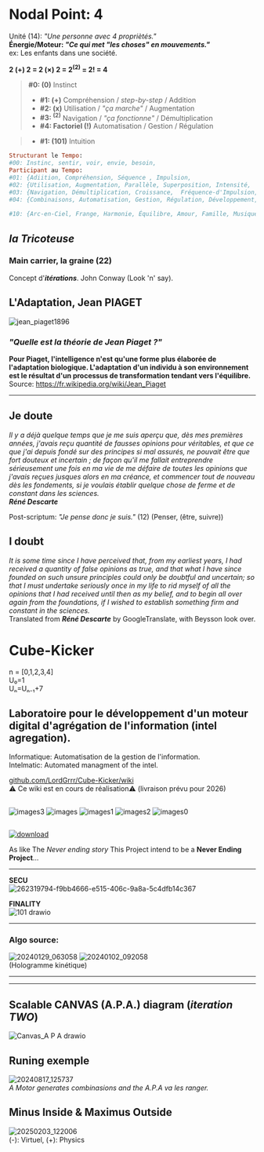 # Nodal Point: 4
Unité (14): _"Une personne avec 4 propriètés."_  
**Énergie/Moteur: _"Ce qui met "les choses" en mouvements."_**   
ex: Les enfants dans une société.
  
**2 (+) 2 = 2 (×) 2 = 2<sup>(2)</sup> = 2! = 4**  
  
> **#0: (0)** Instinct
> * **#1: (\+)** Compréhension / _step-by-step_  / Addition  
> * **#2: (x)** Utilisation / _"ça marche"_  / Augmentation  
> * **#3: <sup>(2)</sup>** Navigation / _"ça fonctionne"_  / Démultiplication  
> * **#4: Factoriel (!)** Automatisation / Gestion  / Régulation
  
> * **#1: (101)** Intuition  
```ruby
Structurant le Tempo:
#00: Instinc, sentir, voir, envie, besoin,
Participant au Tempo:
#01: {Adiition, Compréhension, Séquence , Impulsion,  
#02: {Utilisation, Augmentation, Parallèle, Superposition, Intensité,
#03: {Navigation, Démultiplication, Croissance,  Fréquence-d'Impulsion, 
#04: {Combinaisons, Automatisation, Gestion, Régulation, Développement,
  
#10: {Arc-en-Ciel, Frange, Harmonie, Équilibre, Amour, Famille, Musique, 
```
##  _la Tricoteuse_
### Main carrier, la graine (22)
Concept d'***itérations***. John Conway (Look 'n' say).



## L'Adaptation, Jean PIAGET
 ![jean_piaget1896](https://github.com/user-attachments/assets/dae396e8-6422-47b7-8e27-8dfa0a91b736)  

 ### _"Quelle est la théorie de Jean Piaget ?"_  
**Pour Piaget, l'intelligence n'est qu'une forme plus élaborée de l'adaptation biologique. L'adaptation d'un individu à son environnement est le résultat d'un processus de transformation tendant vers l'équilibre.**  
Source: https://fr.wikipedia.org/wiki/Jean_Piaget

***
 ## Je doute
_Il y a déjà quelque temps que je me suis aperçu que, dès mes premières années, j'avais reçu quantité de fausses opinions pour véritables, et que ce que j'ai depuis fondé sur des principes si mal assurés, ne pouvait être que fort douteux et incertain ; de façon qu'il me fallait entreprendre sérieusement une fois en ma vie de me défaire de toutes les opinions que j'avais reçues jusques alors en ma créance, et commencer tout de nouveau dès les fondements, si je voulais établir quelque chose de ferme et de constant dans les sciences._   
_**Réné Descarte**_

Post-scriptum: _"Je pense donc je suis."_ (12) (Penser, (être, suivre))

## I doubt
_It is some time since I have perceived that, from my earliest years, I had received a quantity of false opinions as true, and that what I have since founded on such unsure principles could only be doubtful and uncertain; so that I must undertake seriously once in my life to rid myself of all the opinions that I had received until then as my belief, and to begin all over again from the foundations, if I wished to establish something firm and constant in the sciences._  
Translated from _**Réné Descarte**_ by GoogleTranslate, with Beysson look over.


# Cube-Kicker 
n = [0,1,2,3,4]  
U₀=1  
Uₙ=Uₙ₋₁+7  

  
## Laboratoire pour le développement d'un moteur digital d'agrégation de l'information (intel agregation).

Informatique: Automatisation de la gestion de l'information.  
Intelmatic: Automated managment of the intel.

[github.com/LordGrrr/Cube-Kicker/wiki](https://github.com/LordGrrr/Cube-Kicker/wiki)  
⚠️ Ce wiki est en cours de réalisation⚠️ (livraison prévu pour 2026)
##
![images3](https://github.com/LordGrrr/Cube-Kicker/assets/134517577/52c06e32-0078-41ce-aeee-d95c682c6eff)
![images](https://github.com/LordGrrr/Cube-Kicker/assets/134517577/23819ca3-0797-4d66-8a1f-36e8628cd129)
![images1](https://github.com/LordGrrr/Cube-Kicker/assets/134517577/b6dc24d4-4935-4d15-a142-7ec66ab7e97d)
![images2](https://github.com/LordGrrr/Cube-Kicker/assets/134517577/efff1ad5-5e52-46d1-8da7-8341918bbeb4)
![images0](https://github.com/LordGrrr/Cube-Kicker/assets/134517577/bfae86f6-bf2b-47c8-aeb6-2155eab43e17)
##
[![download](https://github.com/LordGrrr/Cube-Kicker/assets/134517577/25cdd002-8221-472e-9a99-dfdf9114bde5)](https://www.imdb.com/title/tt0088323/)  

As like The _Never ending story_ This Project intend to be a **Never Ending Project**...  

*******************************************************************************************  
**SECU**  
![262319794-f9bb4666-e515-406c-9a8a-5c4dfb14c367](https://github.com/user-attachments/assets/5307459e-9d3e-4826-9ee6-c56d129ed687)  

**FINALITY**  
![101 drawio](https://github.com/user-attachments/assets/453161b4-1c65-4bab-b055-cb1fadc7a7b3)

*******************************************************************************************  
### Algo source:  
![20240129_063058](https://github.com/LordGrrr/Cube-Kicker/assets/134517577/aaa676b2-8bcc-432d-b0a8-a49e27e19d03)
![20240102_092058](https://github.com/LordGrrr/Cube-Kicker/assets/134517577/4254c0fa-9830-4fe1-8660-fd4ddb835755)  
(Hologramme kinétique)  
*******************************************************************************************  
*******************************************************************************************  

## Scalable CANVAS (A.P.A.) diagram (_iteration TWO_)
![Canvas_A P A drawio](https://github.com/LordGrrr/Cube-Kicker/assets/134517577/4419665f-3bf4-4051-b94f-414cb2310dd2)

## Runing exemple
![20240817_125737](https://github.com/user-attachments/assets/b9e797cc-ccd0-4a23-b7a9-dedf3c87a832)  
_A Motor generates combinasions and the A.P.A va les ranger._

## Minus Inside & Maximus Outside
![20250203_122006](https://github.com/user-attachments/assets/3fc8456d-b588-4a41-bef8-cedd8edb6171)  
(-): Virtuel, (+): Physics 
